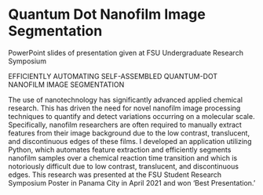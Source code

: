 # Quantum Dot Nanofilm Image Segmentation
PowerPoint slides of presentation given at FSU Undergraduate Research Symposium

EFFICIENTLY AUTOMATING SELF-ASSEMBLED QUANTUM-DOT NANOFILM IMAGE SEGMENTATION

The use of nanotechnology has significantly advanced applied chemical research. This has driven the need for novel nanofilm image processing techniques to quantify and detect variations occurring on a molecular scale. Specifically, nanofilm researchers are often required to manually extract features from their image background due to the low contrast, translucent, and discontinuous edges of these films. I developed an application utilizing Python, which automates feature extraction and efficiently segments nanofilm samples over a chemical reaction time transition and which is notoriously difficult due to low contrast, translucent, and discontinuous edges. This research was presented at the FSU Student Research Symposium Poster in Panama City in April 2021 and won ‘Best Presentation.’

